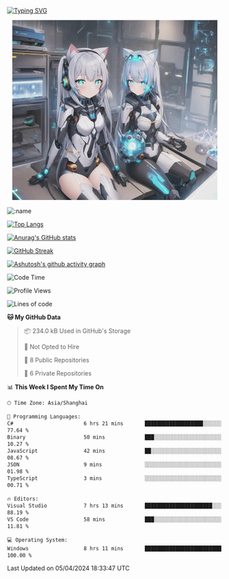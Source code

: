 [![Typing SVG](https://readme-typing-svg.demolab.com?font=Fira+Code&pause=1000&color=F78FDE&width=435&lines=%E6%AC%A2%E8%BF%8E%E5%A4%A7%E4%BD%AC%E6%9D%A5%E8%AE%BF0v0)](https://git.io/typing-svg)


<p align="center">
  <a href="https://github.com/qq583044063qq"><img src="banner.png" alt="qq583044063qq Banner"></a>
</p>



![:name](https://count.getloli.com/get/@hk416?theme=rule34)

[![Top Langs](https://github-readme-stats.vercel.app/api/top-langs/?username=qq583044063qq&locale=cn&hide=javascript,html,css&theme=tokyonight)](https://github.com/anuraghazra/github-readme-stats)

[![Anurag's GitHub stats](https://github-readme-stats.vercel.app/api?username=qq583044063qq&count_private=true&show_icons=true&locale=cn&theme=tokyonight)](https://github.com/anuraghazra/github-readme-stats)

[![GitHub Streak](https://streak-stats.demolab.com/?user=qq583044063qq&locale=zh_Hans&theme=tokyonight)](https://git.io/streak-stats)

[![Ashutosh's github activity graph](https://github-readme-activity-graph.vercel.app/graph?username=qq583044063qq&theme=tokyo-night)](https://github.com/ashutosh00710/github-readme-activity-graph)

<!--START_SECTION:waka-->
![Code Time](http://img.shields.io/badge/Code%20Time-781%20hrs%205%20mins-blue)

![Profile Views](http://img.shields.io/badge/Profile%20Views-0-blue)

![Lines of code](https://img.shields.io/badge/From%20Hello%20World%20I%27ve%20Written-904.7%20thousand%20lines%20of%20code-blue)

**🐱 My GitHub Data** 

> 📦 234.0 kB Used in GitHub's Storage 
 > 
> 🚫 Not Opted to Hire
 > 
> 📜 8 Public Repositories 
 > 
> 🔑 6 Private Repositories 
 > 
📊 **This Week I Spent My Time On** 

```text
🕑︎ Time Zone: Asia/Shanghai

💬 Programming Languages: 
C#                       6 hrs 21 mins       ███████████████████░░░░░░   77.64 % 
Binary                   50 mins             ███░░░░░░░░░░░░░░░░░░░░░░   10.27 % 
JavaScript               42 mins             ██░░░░░░░░░░░░░░░░░░░░░░░   08.67 % 
JSON                     9 mins              ░░░░░░░░░░░░░░░░░░░░░░░░░   01.98 % 
TypeScript               3 mins              ░░░░░░░░░░░░░░░░░░░░░░░░░   00.71 % 

🔥 Editors: 
Visual Studio            7 hrs 13 mins       ██████████████████████░░░   88.19 % 
VS Code                  58 mins             ███░░░░░░░░░░░░░░░░░░░░░░   11.81 % 

💻 Operating System: 
Windows                  8 hrs 11 mins       █████████████████████████   100.00 % 
```


 Last Updated on 05/04/2024 18:33:47 UTC
<!--END_SECTION:waka-->

